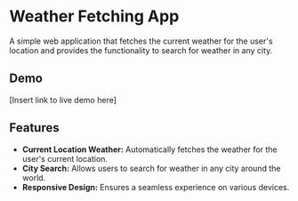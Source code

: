 # Weather Fetching App

A simple web application that fetches the current weather for the user's location and provides the functionality to search for weather in any city.

## Demo

[Insert link to live demo here]

## Features

- **Current Location Weather:** Automatically fetches the weather for the user's current location.
- **City Search:** Allows users to search for weather in any city around the world.
- **Responsive Design:** Ensures a seamless experience on various devices.

